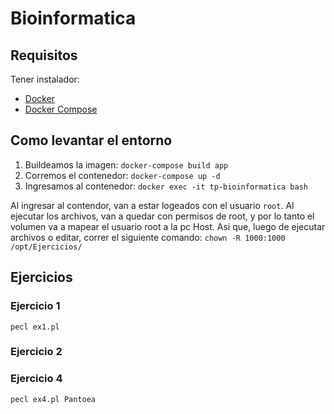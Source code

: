# Bioinformatica

## Requisitos

Tener instalador:
 - [Docker](https://docs.docker.com/get-docker/)
 - [Docker Compose](https://docs.docker.com/compose/install/)

## Como levantar el entorno
1) Buildeamos la imagen: `docker-compose build app`
2) Corremos el contenedor: `docker-compose up -d`
3) Ingresamos al contenedor: `docker exec -it tp-bioinformatica bash`

Al ingresar al contendor, van a estar logeados con el usuario `root`. 
Al ejecutar los archivos, van a quedar con permisos de root, y por lo tanto el volumen va a mapear el usuario root a la pc Host.
Asi que, luego de ejecutar archivos o editar, correr el siguiente comando: `chown -R 1000:1000 /opt/Ejercicios/`

## Ejercicios

### Ejercicio 1

`pecl ex1.pl`

### Ejercicio 2

### Ejercicio 4

`pecl ex4.pl Pantoea`